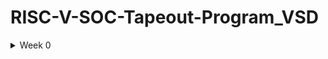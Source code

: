 # RISC-V-SOC-Tapeout-Program_VSD

<details>
  <summary>Week 0 </summary>

# Week 0 - Tools Installation

### Yosys
```python
$ sudo apt-get update
$ git clone https://github.com/YosysHQ/yosys.git
$ cd yosys
$ sudo apt install make (If make is not installed please install it)
$ sudo apt-get install build-essential clang bison flex \
libreadline-dev gawk tcl-dev libffi-dev git \
graphviz xdot pkg-config python3 libboost-system-dev \
libboost-python-dev libboost-filesystem-dev zlib1g-dev
$ make config-gcc
$ make
$ sudo make install

<img width="830" height="525" alt="image" src="https://github.com/user-attachments/assets/21861274-f6ce-4d6c-bf3c-5a27cf0552eb" />





